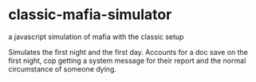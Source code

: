# classic-mafia-simulator
a javascript simulation of mafia with the classic setup

Simulates the first night and the first day. Accounts for a doc save on the first night, cop getting a system message for their report and the normal circumstance of someone dying. 
